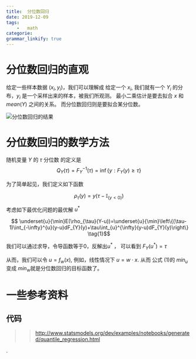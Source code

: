 ```yaml
---
title:  分位数回归
date: 2019-12-09
tags:
    -   math
categorie: 
grammar_linkify: true
---
```


# 分位数回归的直观

给定一些样本数据 $(x_i, y_i)$，我们可以理解成 给定一个 $x_i$, 我们就有一个 $Y_i$ 的分布，$y_i$ 是一个采样出来的样本，被我们所观测。 最小二乘估计是要去拟合 $x$ 和 $mean(Y)$ 之间的关系。 而分位数回归则是要拟合某分位数。

![分位数回归的结果](https://img-1253424161.cos.ap-shanghai.myqcloud.com/xsj/2019/12/1575889988287.png)
 
 
 
 
# 分位数回归的数学方法
随机变量 $Y$ 的 $\tau$ 分位数 的定义是
$$ Q_{Y}(\tau)=F_{Y}^{-1}(\tau)=\inf\left\{ y:F_{Y}(y)\geq\tau\right\} $$

为了简单起见，我们定义如下函数

$$ \rho_{\tau}(y)=y(\tau-\mathbb{I}_{(y<0)}) $$
 
 
考虑如下最优化问题的最优解 $u^*$

$$ \underset{u}{\min}E(\rho_{\tau}(Y-u))=\underset{u}{\min}\left\{(\tau-1)\int_{-\infty}^{u}(y-u)dF_{Y}(y)+\tau\int_{u}^{\infty}(y-u)dF_{Y}(y)\right\}  \tag{1}$$ 

我们可以通过求导，令导函数等于0，反解出$u^*$ ， 可以看到 $F_{Y}(u^*)=\tau$

从而，我们可以令  $u = f_w(x)$, 例如，线性情况下  $u = w\cdot x$. 从而 公式 (1)的 $min_u$ 变成 $min_w$就是分位数回归的目标函数了。


 

 # 一些参考资料
  
 ## 代码
 >>  http://www.statsmodels.org/dev/examples/notebooks/generated/quantile_regression.html
 >>  
 
 .